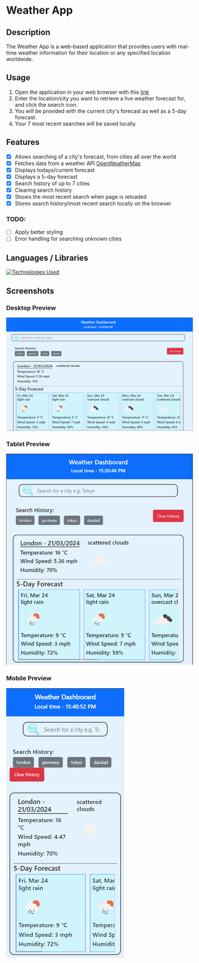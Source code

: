 # Weather App

## Description
The Weather App is a web-based application that provides users with real-time weather information for their location or any specified location worldwide.

## Usage
1. Open the application in your web browser with this [link](https://mikcad.github.io/Weather-App/)
2. Enter the location/city you want to retrieve a live weather forecast for, and click the search icon.
3. You will be provided with the current city's forecast as well as a 5-day forecast.
4. Your 7 most recent searches will be saved locally.

## Features
- [x] Allows searching of a city's forecast, from cities all over the world
- [x] Fetches data from a weather API [OpenWeatherMap](https://openweathermap.org/)
- [x] Displays todays/current forecast
- [x] Displays a 5-day forecast
- [x] Search history of up to 7 cities
- [x] Clearing search history
- [x] Shows the most recent search when page is reloaded
- [x] Stores search history/most recent search locally on the browser

### TODO:
- [ ] Apply better styling
- [ ] Error handling for searching unknown cities

## Languages / Libraries
[![Technologies Used](https://skillicons.dev/icons?i=js,html,css,jquery)](https://skillicons.dev)
 
## Screenshots
### Desktop Preview
![desktop preview of the app](https://github.com/mikcad/Weather-App/blob/main/assets/imgs/desktop-preview.png)

### Tablet Preview
![tablet preview of the app](https://github.com/mikcad/Weather-App/blob/main/assets/imgs/tablet-preview.png)

### Mobile Preview
![mobile preview of the app](https://github.com/mikcad/Weather-App/blob/main/assets/imgs/mobile-preview.png)
